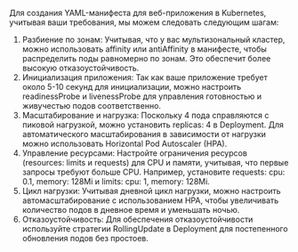 Для создания YAML-манифеста для веб-приложения в Kubernetes, учитывая ваши требования, мы можем следовать следующим шагам:

1. Разбиение по зонам: Учитывая, что у вас мультизональный кластер, можно использовать affinity или antiAffinity в манифесте, чтобы распределить поды равномерно по зонам. Это обеспечит более высокую отказоустойчивость.
2. Инициализация приложения: Так как ваше приложение требует около 5-10 секунд для инициализации, можно настроить readinessProbe и livenessProbe для управления готовностью и живучестью подов соответственно.
3. Масштабирование и нагрузка: Поскольку 4 пода справляются с пиковой нагрузкой, можно установить replicas: 4 в Deployment. Для автоматического масштабирования в зависимости от нагрузки можно использовать Horizontal Pod Autoscaler (HPA).
4. Управление ресурсами: Настройте ограничения ресурсов (resources: limits и requests) для CPU и памяти, учитывая, что первые запросы требуют больше CPU. Например, установите requests: cpu: 0.1, memory: 128Mi и limits: cpu: 1, memory: 128Mi.
5. Цикл нагрузки: Учитывая дневной цикл нагрузки, можно настроить автомасштабирование с использованием HPA, чтобы увеличивать количество подов в дневное время и уменьшать ночью.
6. Отказоустойчивость: Для обеспечения отказоустойчивости используйте стратегии RollingUpdate в Deployment для постепенного обновления подов без простоев.